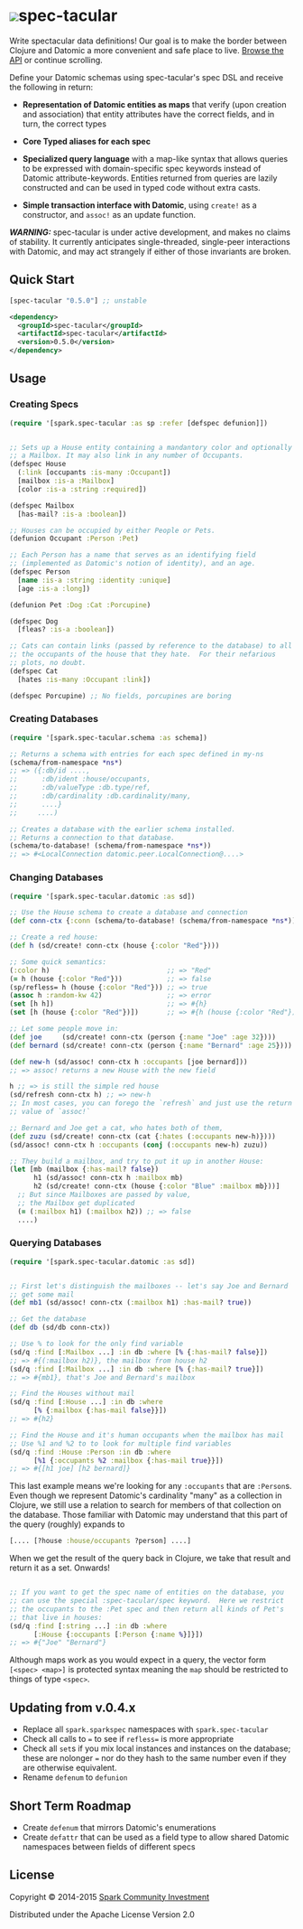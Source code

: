 # <a href="https://github.com/SparkFund/spec-tacular"><img src="https://avatars2.githubusercontent.com/u/7240335?v=3&s=200"></a>spec-tacular

Write spectacular data definitions!  Our goal is to make the border
between Clojure and Datomic a more convenient and safe place to live.
[Browse the API](http://sparkfund.github.io/spec-tacular) or continue
scrolling.

Define your Datomic schemas using spec-tacular's spec DSL and receive
the following in return:

* **Representation of Datomic entities as maps** that verify (upon
   creation and association) that entity attributes have the correct
   fields, and in turn, the correct types
   
* **Core Typed aliases for each spec**

* **Specialized query language** with a map-like syntax that allows
   queries to be expressed with domain-specific spec keywords instead
   of Datomic attribute-keywords.  Entities returned from queries are
   lazily constructed and can be used in typed code without extra
   casts.

* **Simple transaction interface with Datomic**, using `create!` as a
   constructor, and `assoc!` as an update function.

***WARNING:*** spec-tacular is under active development, and makes no
 claims of stability.  It currently anticipates single-threaded,
 single-peer interactions with Datomic, and may act strangely if
 either of those invariants are broken.

## Quick Start

```clojure
[spec-tacular "0.5.0"] ;; unstable
```

```xml
<dependency>
  <groupId>spec-tacular</groupId>
  <artifactId>spec-tacular</artifactId>
  <version>0.5.0</version>
</dependency>
```

## Usage

### Creating Specs

```clojure
(require '[spark.spec-tacular :as sp :refer [defspec defunion]])
```

```clojure

;; Sets up a House entity containing a mandantory color and optionally
;; a Mailbox. It may also link in any number of Occupants.
(defspec House
  (:link [occupants :is-many :Occupant])
  [mailbox :is-a :Mailbox]               
  [color :is-a :string :required])       

(defspec Mailbox
  [has-mail? :is-a :boolean])

;; Houses can be occupied by either People or Pets.
(defunion Occupant :Person :Pet)

;; Each Person has a name that serves as an identifying field
;; (implemented as Datomic's notion of identity), and an age.
(defspec Person
  [name :is-a :string :identity :unique]
  [age :is-a :long])

(defunion Pet :Dog :Cat :Porcupine)

(defspec Dog
  [fleas? :is-a :boolean])

;; Cats can contain links (passed by reference to the database) to all
;; the occupants of the house that they hate.  For their nefarious
;; plots, no doubt.
(defspec Cat
  [hates :is-many :Occupant :link])

(defspec Porcupine) ;; No fields, porcupines are boring
```

### Creating Databases
```clojure
(require '[spark.spec-tacular.schema :as schema])
```

```clojure
;; Returns a schema with entries for each spec defined in my-ns
(schema/from-namespace *ns*)
;; => ({:db/id ....,
;;      :db/ident :house/occupants,
;;      :db/valueType :db.type/ref,
;;      :db/cardinality :db.cardinality/many,
;;      ....}
;;     ....)

;; Creates a database with the earlier schema installed.
;; Returns a connection to that database.
(schema/to-database! (schema/from-namespace *ns*))
;; => #<LocalConnection datomic.peer.LocalConnection@....>
```

### Changing Databases
```clojure
(require '[spark.spec-tacular.datomic :as sd])
```

```clojure
;; Use the House schema to create a database and connection
(def conn-ctx {:conn (schema/to-database! (schema/from-namespace *ns*))})

;; Create a red house:
(def h (sd/create! conn-ctx (house {:color "Red"})))

;; Some quick semantics:
(:color h)                             ;; => "Red"
(= h (house {:color "Red"}))           ;; => false
(sp/refless= h (house {:color "Red"})) ;; => true
(assoc h :random-kw 42)                ;; => error
(set [h h])                            ;; => #{h}
(set [h (house {:color "Red"})])       ;; => #{h (house {:color "Red"})}

;; Let some people move in:
(def joe     (sd/create! conn-ctx (person {:name "Joe" :age 32})))
(def bernard (sd/create! conn-ctx (person {:name "Bernard" :age 25})))

(def new-h (sd/assoc! conn-ctx h :occupants [joe bernard]))
;; => assoc! returns a new House with the new field

h ;; => is still the simple red house
(sd/refresh conn-ctx h) ;; => new-h
;; In most cases, you can forego the `refresh` and just use the return
;; value of `assoc!`

;; Bernard and Joe get a cat, who hates both of them,
(def zuzu (sd/create! conn-ctx (cat {:hates (:occupants new-h)})))
(sd/assoc! conn-ctx h :occupants (conj (:occupants new-h) zuzu))

;; They build a mailbox, and try to put it up in another House:
(let [mb (mailbox {:has-mail? false})
      h1 (sd/assoc! conn-ctx h :mailbox mb)
      h2 (sd/create! conn-ctx (house {:color "Blue" :mailbox mb}))]
  ;; But since Mailboxes are passed by value,
  ;; the Mailbox get duplicated
  (= (:mailbox h1) (:mailbox h2)) ;; => false
  ....)
````

### Querying Databases
```clojure
(require '[spark.spec-tacular.datomic :as sd])
```

```clojure

;; First let's distinguish the mailboxes -- let's say Joe and Bernard
;; get some mail
(def mb1 (sd/assoc! conn-ctx (:mailbox h1) :has-mail? true))

;; Get the database
(def db (sd/db conn-ctx))

;; Use % to look for the only find variable
(sd/q :find [:Mailbox ...] :in db :where [% {:has-mail? false}])
;; => #{(:mailbox h2)}, the mailbox from house h2
(sd/q :find [:Mailbox ...] :in db :where [% {:has-mail? true}])
;; => #{mb1}, that's Joe and Bernard's mailbox

;; Find the Houses without mail
(sd/q :find [:House ...] :in db :where
      [% {:mailbox {:has-mail false}}])
;; => #{h2}

;; Find the House and it's human occupants when the mailbox has mail
;; Use %1 and %2 to to look for multiple find variables
(sd/q :find :House :Person :in db :where
      [%1 {:occupants %2 :mailbox {:has-mail true}}])
;; => #{[h1 joe] [h2 bernard]}
```

This last example means we're looking for any `:occupants` that are
`:Person`s.  Even though we represent Datomic's cardinality "many" as
a collection in Clojure, we still use a relation to search for members
of that collection on the database.  Those familiar with Datomic may
understand that this part of the query (roughly) expands to

```clojure
[.... [?house :house/occupants ?person] ....]
```

When we get the result of the query back in Clojure, we take that
result and return it as a set.  Onwards!

```clojure

;; If you want to get the spec name of entities on the database, you
;; can use the special :spec-tacular/spec keyword.  Here we restrict
;; the occupants to the :Pet spec and then return all kinds of Pet's
;; that live in houses:
(sd/q :find [:string ...] :in db :where
      [:House {:occupants [:Person {:name %}]}])
;; => #{"Joe" "Bernard"}

```

Although maps work as you would expect in a query, the vector form
`[<spec> <map>]` is protected syntax meaning the `map` should be
restricted to things of type `<spec>`.

## Updating from v.0.4.x

* Replace all `spark.sparkspec` namespaces with `spark.spec-tacular`
* Check all calls to `=` to see if `refless=` is more appropriate
* Check all `set`s if you mix local instances and instances on the
  database; these are nolonger `=` nor do they hash to the same number
  even if they are otherwise equivalent.
* Rename `defenum` to `defunion`

## Short Term Roadmap

* Create `defenum` that mirrors Datomic's enumerations
* Create `defattr` that can be used as a field type to allow shared
Datomic namespaces between fields of different specs

## License

Copyright © 2014-2015 [Spark Community Investment](https://www.sparkfund.co)

Distributed under the Apache License Version 2.0
